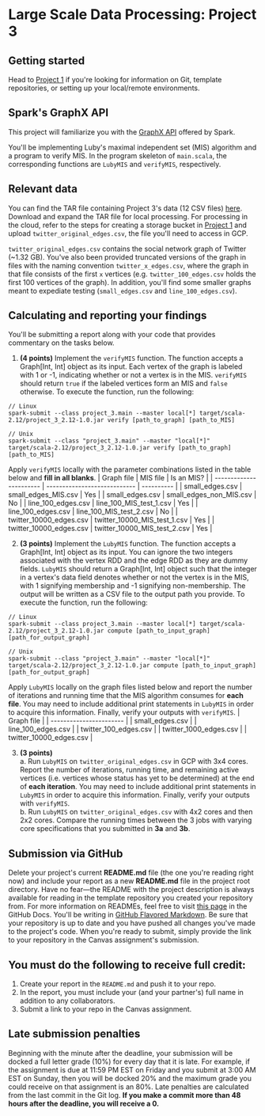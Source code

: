# Large Scale Data Processing: Project 3
## Getting started
Head to [Project 1](https://github.com/CSCI3390/project_1) if you're looking for information on Git, template repositories, or setting up your local/remote environments.

## Spark's GraphX API
This project will familiarize you with the [GraphX API](https://spark.apache.org/docs/latest/graphx-programming-guide.html) offered by Spark.  

You'll be implementing Luby's maximal independent set (MIS) algorithm and a program to verify MIS. In the program skeleton of `main.scala`, the corresponding functions are `LubyMIS` and `verifyMIS`, respectively.  

## Relevant data

You can find the TAR file containing Project 3's data (12 CSV files) [here](https://drive.google.com/file/d/1lBEztkL5mikmiLQI2-QrwJPwJP-R8g7v/view?usp=sharing). Download and expand the TAR file for local processing. For processing in the cloud, refer to the steps for creating a storage bucket in [Project 1](https://github.com/CSCI3390/project_1) and upload `twitter_original_edges.csv`, the file you'll need to access in GCP.

`twitter_original_edges.csv` contains the social network graph of Twitter (~1.32 GB). You've also been provided truncated versions of the graph in files with the naming convention `twitter_x_edges.csv`, where the graph in that file consists of the first `x` vertices (e.g. `twitter_100_edges.csv` holds the first 100 vertices of the graph). In addition, you'll find some smaller graphs meant to expediate testing (`small_edges.csv` and `line_100_edges.csv`).  

## Calculating and reporting your findings
You'll be submitting a report along with your code that provides commentary on the tasks below.  

1. **(4 points)** Implement the `verifyMIS` function. The function accepts a Graph[Int, Int] object as its input. Each vertex of the graph is labeled with 1 or -1, indicating whether or not a vertex is in the MIS. `verifyMIS` should return `true` if the labeled vertices form an MIS and `false` otherwise. To execute the function, run the following:
```
// Linux
spark-submit --class project_3.main --master local[*] target/scala-2.12/project_3_2.12-1.0.jar verify [path_to_graph] [path_to_MIS]

// Unix
spark-submit --class "project_3.main" --master "local[*]" target/scala-2.12/project_3_2.12-1.0.jar verify [path_to_graph] [path_to_MIS]
```
Apply `verifyMIS` locally with the parameter combinations listed in the table below and **fill in all blanks**.
|        Graph file       |           MIS file           | Is an MIS? |
| ----------------------- | ---------------------------- | ---------- |
| small_edges.csv         | small_edges_MIS.csv          | Yes        |
| small_edges.csv         | small_edges_non_MIS.csv      | No         |
| line_100_edges.csv      | line_100_MIS_test_1.csv      | Yes        |
| line_100_edges.csv      | line_100_MIS_test_2.csv      | No         |
| twitter_10000_edges.csv | twitter_10000_MIS_test_1.csv | Yes        |
| twitter_10000_edges.csv | twitter_10000_MIS_test_2.csv | Yes        |

2. **(3 points)** Implement the `LubyMIS` function. The function accepts a Graph[Int, Int] object as its input. You can ignore the two integers associated with the vertex RDD and the edge RDD as they are dummy fields. `LubyMIS` should return a Graph[Int, Int] object such that the integer in a vertex's data field denotes whether or not the vertex is in the MIS, with 1 signifying membership and -1 signifying non-membership. The output will be written as a CSV file to the output path you provide. To execute the function, run the following:
```
// Linux
spark-submit --class project_3.main --master local[*] target/scala-2.12/project_3_2.12-1.0.jar compute [path_to_input_graph] [path_for_output_graph]

// Unix
spark-submit --class "project_3.main" --master "local[*]" target/scala-2.12/project_3_2.12-1.0.jar compute [path_to_input_graph] [path_for_output_graph]
```
Apply `LubyMIS` locally on the graph files listed below and report the number of iterations and running time that the MIS algorithm consumes for **each file**. You may need to include additional print statements in `LubyMIS` in order to acquire this information. Finally, verify your outputs with `verifyMIS`.
|        Graph file       |
| ----------------------- |
| small_edges.csv         |
| line_100_edges.csv      |
| twitter_100_edges.csv   |
| twitter_1000_edges.csv  |
| twitter_10000_edges.csv |

3. **(3 points)**  
a. Run `LubyMIS` on `twitter_original_edges.csv` in GCP with 3x4 cores. Report the number of iterations, running time, and remaining active vertices (i.e. vertices whose status has yet to be determined) at the end of **each iteration**. You may need to include additional print statements in `LubyMIS` in order to acquire this information. Finally, verify your outputs with `verifyMIS`.  
b. Run `LubyMIS` on `twitter_original_edges.csv` with 4x2 cores and then 2x2 cores. Compare the running times between the 3 jobs with varying core specifications that you submitted in **3a** and **3b**.

## Submission via GitHub
Delete your project's current **README.md** file (the one you're reading right now) and include your report as a new **README.md** file in the project root directory. Have no fear—the README with the project description is always available for reading in the template repository you created your repository from. For more information on READMEs, feel free to visit [this page](https://docs.github.com/en/github/creating-cloning-and-archiving-repositories/about-readmes) in the GitHub Docs. You'll be writing in [GitHub Flavored Markdown](https://guides.github.com/features/mastering-markdown). Be sure that your repository is up to date and you have pushed all changes you've made to the project's code. When you're ready to submit, simply provide the link to your repository in the Canvas assignment's submission.

## You must do the following to receive full credit:
1. Create your report in the ``README.md`` and push it to your repo.
2. In the report, you must include your (and your partner's) full name in addition to any collaborators.
3. Submit a link to your repo in the Canvas assignment.

## Late submission penalties
Beginning with the minute after the deadline, your submission will be docked a full letter grade (10%) for every 
day that it is late. For example, if the assignment is due at 11:59 PM EST on Friday and you submit at 3:00 AM EST on Sunday,
then you will be docked 20% and the maximum grade you could receive on that assignment is an 80%. 
Late penalties are calculated from the last commit in the Git log.
**If you make a commit more than 48 hours after the deadline, you will receive a 0.**
